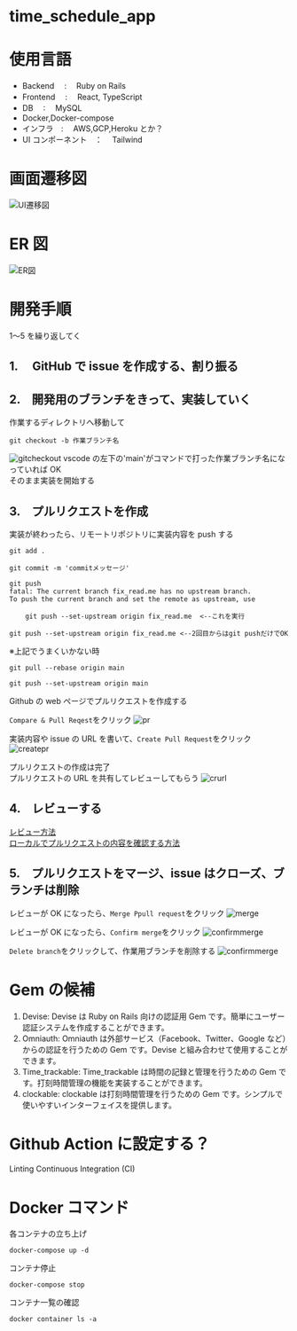 # time_schedule_app

# 使用言語

- Backend 　:　 Ruby on Rails
- Frontend 　:　 React, TypeScript
- DB 　:　 MySQL
- Docker,Docker-compose
- インフラ　:　 AWS,GCP,Heroku とか？
- UI コンポーネント　：　 Tailwind

# 画面遷移図
![UI遷移図](image/ui.png)

# ER 図

![ER図](image/er.png)

# 開発手順

1〜5 を繰り返してく

## 1.　 GitHub で issue を作成する、割り振る

## 2.　開発用のブランチをきって、実装していく

作業するディレクトリへ移動して

```
git checkout -b 作業ブランチ名
```

![gitcheckout](image/gitcheckout.png)
vscode の左下の'main'がコマンドで打った作業ブランチ名になっていれば OK  
そのまま実装を開始する

## 3.　プルリクエストを作成

実装が終わったら、リモートリポジトリに実装内容を push する

```
git add .
```

```
git commit -m 'commitメッセージ'
```

```
git push
fatal: The current branch fix_read.me has no upstream branch.
To push the current branch and set the remote as upstream, use

    git push --set-upstream origin fix_read.me  <--これを実行
```

```
git push --set-upstream origin fix_read.me <--2回目からはgit pushだけでOK
```

※上記でうまくいかない時
```
git pull --rebase origin main
```

```
git push --set-upstream origin main
```

Github の web ページでプルリクエストを作成する

`Compare & Pull Reqest`をクリック
![pr](image/pullricest.png)

実装内容や issue の URL を書いて、`Create Pull Request`をクリック
![createpr](image/createpullrequest.png)

プルリクエストの作成は完了  
プルリクエストの URL を共有してレビューしてもらう
![crurl](image/prurl.png)

## 4.　レビューする

[レビュー方法](https://howpon.com/6351)  
[ローカルでプルリクエストの内容を確認する方法](https://qiita.com/great084/items/ad74dd064a2c2bc47cff)

## 5.　プルリクエストをマージ、issue はクローズ、ブランチは削除

レビューが OK になったら、`Merge Ppull request`をクリック
![merge](image/mergepr.png)

レビューが OK になったら、`Confirm merge`をクリック
![confirmmerge](image/confirmmerge.png)

`Delete branch`をクリックして、作業用ブランチを削除する
![confirmmerge](image/deletebranch.png)

# Gem の候補

1. Devise: Devise は Ruby on Rails 向けの認証用 Gem です。簡単にユーザー認証システムを作成することができます。
2. Omniauth: Omniauth は外部サービス（Facebook、Twitter、Google など）からの認証を行うための Gem です。Devise と組み合わせて使用することができます。
3. Time_trackable: Time_trackable は時間の記録と管理を行うための Gem です。打刻時間管理の機能を実装することができます。
4. clockable: clockable は打刻時間管理を行うための Gem です。シンプルで使いやすいインターフェイスを提供します。

# Github Action に設定する？

Linting
Continuous Integration (CI)

# Docker コマンド

各コンテナの立ち上げ

```
docker-compose up -d
```

コンテナ停止

```
docker-compose stop
```

コンテナ一覧の確認

```
docker container ls -a
```
